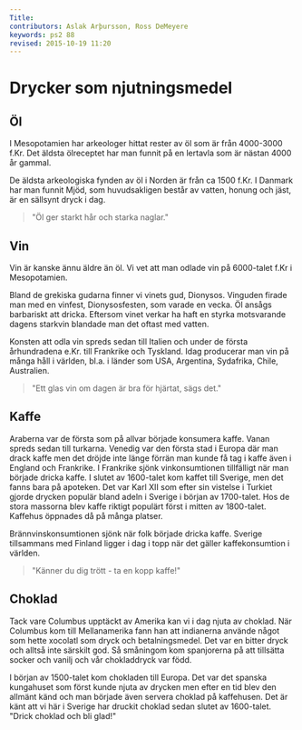 ```yaml
---
Title: 
contributors: Aslak Arþursson, Ross DeMeyere
keywords: ps2 88
revised: 2015-10-19 11:20 
---
```


Drycker som njutningsmedel
==================

<!-- 
Beverages as enjoyment-substances
  -->

Öl
-----------------

I Mesopotamien har arkeologer hittat rester av öl som är från 4000-3000 f.Kr. Det äldsta ölreceptet har man funnit på en lertavla som är nästan 4000 år gammal.

<!-- 
In Mesopotamia, archaeologists have found the remains of beer from 4000–3000 B.C. The oldest beer recipe one has found on a clay tablet is almost 4000 years old.

ler-tavla = clay tablet
  -->

De äldsta arkeologiska fynden av öl i Norden är från ca 1500 f.Kr.
I Danmark har man funnit Mjöd, som huvudsakligen består av vatten, honung och jäst, är en sällsynt dryck i dag.

<!-- 
The oldest archaeological find of beer in the north is from c.1500 B.C.
In Denmark they have found mead which primarily consists of water, honey and yeast, and is a rare drink today.

sällsynt = rare
  -->

> "Öl ger starkt hår och starka naglar."

<!-- 
Beer gives (you) strong hair and nails.
  -->


Vin
-----------------

Vin är kanske ännu äldre än öl. Vi vet att man odlade vin på 6000-talet f.Kr i Mesopotamien.

<!-- 
Wine is probably even older than beer. We know that they grew wine in the 6000s BC in Mesopotamia.
  -->

Bland de grekiska gudarna finner vi vinets gud, Dionysos. 
Vinguden firade man med en vinfest, Dionysosfesten, som varade en vecka. 
Öl ansågs barbariskt att dricka. 
Eftersom vinet verkar ha haft en styrka motsvarande dagens starkvin blandade man det oftast med vatten.

<!-- 
Among the greek gods we find the wine god Dionysus.
They celebrated the wine god with a winefest `Dionysosfesten` which lasted a week.
Beer was believed to be barbarian to drink.
Because the wine seamed to have had a strong correspondence to todays port, they most often blended it with water.

vara = to last
motsvarande = corresponding
starkvin= fortified wine (eg, port)
  -->

Konsten att odla vin spreds sedan till Italien och under de första århundradena e.Kr. till Frankrike och Tyskland. 
Idag producerar man vin på många håll i världen, bl.a. i länder som USA, Argentina, Sydafrika, Chile, Australien.

<!-- 
The art of growing wine was then spread to Italy and in the first centurys AD to France and Germany.
Today they produce wine in many (directions) parts of the world, among others, in lands like USA, Argentina, South Africa, Chile, and Australia.

sprida = to spread
  -->

> "Ett glas vin om dagen är bra för hjärtat, sägs det."

<!-- 
A glass of wine a day is excellent for the heart, they say.
  -->


Kaffe
-----------------

Araberna var de första som på allvar började konsumera kaffe. 
Vanan spreds sedan till turkarna. 
Venedig var den första stad i Europa där man drack kaffe men det dröjde inte länge förrän man kunde få tag i kaffe även i England och Frankrike. 
I Frankrike sjönk vinkonsumtionen tillfälligt när man började dricka kaffe. 
I slutet av 1600-talet kom kaffet till Sverige, men det fanns bara på apoteken. 
Det var Karl XII som efter sin vistelse i Turkiet gjorde drycken populär bland adeln i Sverige i början av 1700-talet. 
Hos de stora massorna blev kaffe riktigt populärt först i mitten av 1800-talet. 
Kaffehus öppnades då på många platser.

<!-- 
The arabs were the first who with seriousness stared drinking coffee.
The habit then was spread to Turkey.
Venice was the first city in Europe where you could drink coffee, but it wasn't long before you could get ahold of coffee in England and France.
In France, the wine consumption fell temporarily when they started to drink coffee.
At the end of the 1600s Coffee came to Sweden, but it was only in pharmacies.
It was Karl 12 who after his stay in Turkey made the drink popular among the nobility in Sweden at the beginning of the 1700s.
In the houses of the masses, coffee first became quite popular in the middle of the 1800s.
Coffee shops were opened then in many places.
  -->

Brännvinskonsumtionen sjönk när folk började dricka kaffe. 
Sverige tillsammans med Finland ligger i dag i topp när det gäller kaffekonsumtion i världen. 

<!-- 
The consumption of akvavit sank when people started to drink coffee.
Sweden together with Finland sit at the top when in concerns coffee consumption in the world

brännvin = akvavit
gälla = pertain to, apply
  -->

> "Känner du dig trött - ta en kopp kaffe!"

<!-- 
Do you feel tired? Get a cup of coffee!
  -->

Choklad
-----------------
Tack vare Columbus upptäckt av Amerika kan vi i dag njuta av choklad. 
När Columbus kom till Mellanamerika fann han att indianerna använde något som hette xocolatl som dryck och betalningsmedel. 
Det var en bitter dryck och alltså inte särskilt god. 
Så småningom kom spanjorerna på att tillsätta socker och vanilj och vår chokladdryck var född.

<!-- 
Thanks to Columbus' discovery of America can we today enjoy hot-chocolate.
When Columbus came to middle america he found that the first nations used something they called `xocolatl` as a drink and method of payment (barter?).
It was a bitter drink and therefore not particularly good.
So eventually the Spanish came and added sugar and vanilla and our chocolate drink was born.
  -->


I början av 1500-talet kom chokladen till Europa. 
Det var det spanska kungahuset som först kunde njuta av drycken men efter en tid blev den allmänt känd och man började även servera choklad på kaffehusen. 
Det är känt att vi här i Sverige har druckit choklad sedan slutet av 1600-talet. 
"Drick choklad och bli glad!"

<!-- 
In the beginning of the 1500s hot chocolate came to Europe.
It was the spanish royalty who first could enjoy the drink, but after a time it became commonly known and they even began to serve hot-chocolate in coffee houses.
It is known that we here in Sweden have drank hot-chocolate since the end of the 1600s.
"Drink hot-chocolate and be happy!"
  -->

